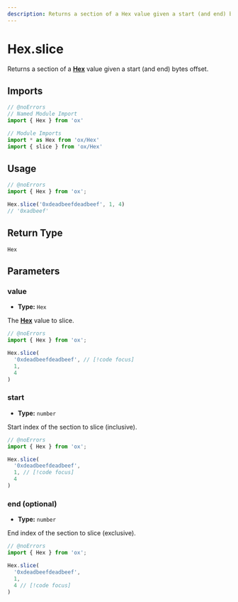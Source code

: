 ```yaml
---
description: Returns a section of a Hex value given a start (and end) bytes offset.
---
```


# Hex.slice

Returns a section of a **[Hex](/api/hex)** value given a start (and end) bytes offset.

## Imports

```ts twoslash
// @noErrors
// Named Module Import 
import { Hex } from 'ox'

// Module Imports
import * as Hex from 'ox/Hex'
import { slice } from 'ox/Hex'
```

## Usage

```ts twoslash
// @noErrors
import { Hex } from 'ox';

Hex.slice('0xdeadbeefdeadbeef', 1, 4)
// '0xadbeef'
```

## Return Type

`Hex`

## Parameters

### value

- **Type:** `Hex`

The **[Hex](/api/bytes)** value to slice.

```ts twoslash
// @noErrors
import { Hex } from 'ox';

Hex.slice(
  '0xdeadbeefdeadbeef', // [!code focus]
  1, 
  4
)
```

### start

- **Type:** `number`

Start index of the section to slice (inclusive).

```ts twoslash
// @noErrors
import { Hex } from 'ox';

Hex.slice(
  '0xdeadbeefdeadbeef',
  1, // [!code focus]
  4
)
```

### end (optional) 

- **Type:** `number`

End index of the section to slice (exclusive).

```ts twoslash
// @noErrors
import { Hex } from 'ox';

Hex.slice(
  '0xdeadbeefdeadbeef',
  1,
  4 // [!code focus]
)
```